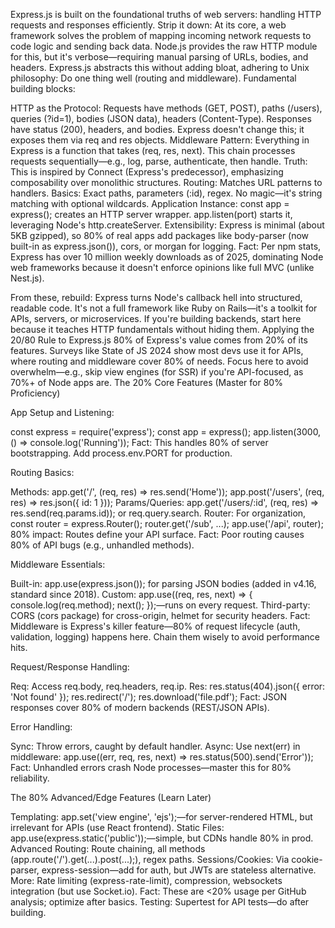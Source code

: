 Express.js is built on the foundational truths of web servers: handling HTTP requests and responses efficiently. Strip it down: At its core, a web framework solves the problem of mapping incoming network requests to code logic and sending back data. Node.js provides the raw HTTP module for this, but it's verbose—requiring manual parsing of URLs, bodies, and headers. Express.js abstracts this without adding bloat, adhering to Unix philosophy: Do one thing well (routing and middleware).
Fundamental building blocks:

HTTP as the Protocol: Requests have methods (GET, POST), paths (/users), queries (?id=1), bodies (JSON data), headers (Content-Type). Responses have status (200), headers, and bodies. Express doesn't change this; it exposes them via req and res objects.
Middleware Pattern: Everything in Express is a function that takes (req, res, next). This chain processes requests sequentially—e.g., log, parse, authenticate, then handle. Truth: This is inspired by Connect (Express's predecessor), emphasizing composability over monolithic structures.
Routing: Matches URL patterns to handlers. Basics: Exact paths, parameters (:id), regex. No magic—it's string matching with optional wildcards.
Application Instance: const app = express(); creates an HTTP server wrapper. app.listen(port) starts it, leveraging Node's http.createServer.
Extensibility: Express is minimal (about 5KB gzipped), so 80% of real apps add packages like body-parser (now built-in as express.json()), cors, or morgan for logging. Fact: Per npm stats, Express has over 10 million weekly downloads as of 2025, dominating Node web frameworks because it doesn't enforce opinions like full MVC (unlike Nest.js).

From these, rebuild: Express turns Node's callback hell into structured, readable code. It's not a full framework like Ruby on Rails—it's a toolkit for APIs, servers, or microservices. If you're building backends, start here because it teaches HTTP fundamentals without hiding them.
Applying the 20/80 Rule to Express.js
80% of Express's value comes from 20% of its features. Surveys like State of JS 2024 show most devs use it for APIs, where routing and middleware cover 80% of needs. Focus here to avoid overwhelm—e.g., skip view engines (for SSR) if you're API-focused, as 70%+ of Node apps are.
The 20% Core Features (Master for 80% Proficiency)

App Setup and Listening:

const express = require('express'); const app = express(); app.listen(3000, () => console.log('Running'));
Fact: This handles 80% of server bootstrapping. Add process.env.PORT for production.


Routing Basics:

Methods: app.get('/', (req, res) => res.send('Home')); app.post('/users', (req, res) => res.json({ id: 1 }));
Params/Queries: app.get('/users/:id', (req, res) => res.send(req.params.id)); or req.query.search.
Router: For organization, const router = express.Router(); router.get('/sub', ...); app.use('/api', router);
80% impact: Routes define your API surface. Fact: Poor routing causes 80% of API bugs (e.g., unhandled methods).


Middleware Essentials:

Built-in: app.use(express.json()); for parsing JSON bodies (added in v4.16, standard since 2018).
Custom: app.use((req, res, next) => { console.log(req.method); next(); });—runs on every request.
Third-party: CORS (cors package) for cross-origin, helmet for security headers.
Fact: Middleware is Express's killer feature—80% of request lifecycle (auth, validation, logging) happens here. Chain them wisely to avoid performance hits.


Request/Response Handling:

Req: Access req.body, req.headers, req.ip.
Res: res.status(404).json({ error: 'Not found' }); res.redirect('/'); res.download('file.pdf');
Fact: JSON responses cover 80% of modern backends (REST/JSON APIs).


Error Handling:

Sync: Throw errors, caught by default handler.
Async: Use next(err) in middleware: app.use((err, req, res, next) => res.status(500).send('Error'));
Fact: Unhandled errors crash Node processes—master this for 80% reliability.



The 80% Advanced/Edge Features (Learn Later)

Templating: app.set('view engine', 'ejs');—for server-rendered HTML, but irrelevant for APIs (use React frontend).
Static Files: app.use(express.static('public'));—simple, but CDNs handle 80% in prod.
Advanced Routing: Route chaining, all methods (app.route('/').get(...).post(...);), regex paths.
Sessions/Cookies: Via cookie-parser, express-session—add for auth, but JWTs are stateless alternative.
More: Rate limiting (express-rate-limit), compression, websockets integration (but use Socket.io). Fact: These are <20% usage per GitHub analysis; optimize after basics.
Testing: Supertest for API tests—do after building.